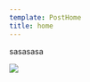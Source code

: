 ```yaml
---
template: PostHome
title: home
---
```

sasasasa

![](https://ucarecdn.com/0cd6eb78-862d-4c63-bc26-49d9a8eac52e/)